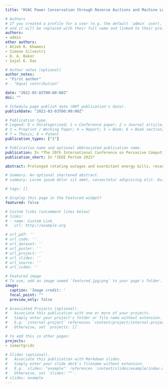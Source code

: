 ```yaml
---
title: "HVAC Power Conservation through Reverse Auctions and Machine Learning"

# Authors
# If you created a profile for a user (e.g. the default `admin` user), write the username (folder name) here 
# and it will be replaced with their full name and linked to their profile.
authors:
- admin
other authors:
- Atieh R. Khamesi
- Simone Silvestri
- D. A. Baker
- Sajal K. Das

# Author notes (optional)
author_notes:
- "First author"
# - "Equal contribution"

date: "2022-03-03T00:00:00Z"
doi: ""

# Schedule page publish date (NOT publication's date).
publishDate: "2022-03-03T00:00:00Z"

# Publication type.
# Legend: 0 = Uncategorized; 1 = Conference paper; 2 = Journal article;
# 3 = Preprint / Working Paper; 4 = Report; 5 = Book; 6 = Book section;
# 7 = Thesis; 8 = Patent
publication_types: ["1"]

# Publication name and optional abbreviated publication name.
publication: In *The 20th International Conference on Pervasive Computing and Communications*
publication_short: In *IEEE PerCom 2022*

abstract: Prolonged rotating outages and exorbitant energy bills, recently experienced in California and Texas, have exposed the limitations and need for modernizing electric power systems. The occurrence of such events is a consequence of peak loads, often due to extreme outside temperatures that simultaneously trigger Heating Ventilation Air Conditioning (HVAC) systems. Leveraging pervasive computing technologies, such as smart meters and smart thermostats, this paper introduces a comprehensive approach to perform residential HVAC power conservation and prevent these catastrophic events. Differently from previous solutions, our approach models realistic user behavior and HVAC dynamics of individual homes. Specifically, we formulate a novel reverse auction-based problem, called POwer Conservation Optimization (POCO). The goal is to perform power conservation by motivating users to temporarily adjust their HVAC thermostat settings in exchange for financial rewards. We prove that POCO ensures truthfulness and individual rationality of the auction mechanism, although it is an NP-hard problem. Therefore, we propose an efficient heuristic, called Greedy Ranking AllocatioN (GRAN), which we prove ensures the same formal properties, while incurring only a polynomial complexity. To predict power savings resulting from an HVAC thermostat adjustments, we propose a novel machine learning-based technique called Power Saving Prediction (PSP). In addition, we conduct an online survey to study the willingness to adopt the proposed system and to model realistic user behavior. Survey results show willingness of adoption above 79% and a highly heterogeneous and non-linear user behavior. We perform extensive experiments using high-fidelity simulator EnergyPlus. Results show that PSP outperforms a state-of-the-art solution obtaining 85% predictions within a 5% error margin. Furthermore, GRAN achieves near-optimal performance, outperforming a recent state-of-the-art approach obtaining results between 58% and 68% closer to the optimum.

# Summary. An optional shortened abstract.
# summary: Lorem ipsum dolor sit amet, consectetur adipiscing elit. Duis posuere tellus ac convallis placerat. Proin tincidunt magna sed ex sollicitudin condimentum.

# tags: []

# Display this page in the Featured widget?
featured: false

# Custom links (uncomment lines below)
# links:
# - name: Custom Link
#   url: http://example.org

# url_pdf: ''
# url_code: ''
# url_dataset: ''
# url_poster: ''
# url_project: ''
# url_slides: ''
# url_source: ''
# url_video: ''

# Featured image
# To use, add an image named `featured.jpg/png` to your page's folder. 
image:
  caption: 'Image credit: '
  focal_point: ""
  preview_only: false

# Associated Projects (optional).
#   Associate this publication with one or more of your projects.
#   Simply enter your project's folder or file name without extension.
#   E.g. `internal-project` references `content/project/internal-project/index.md`.
#   Otherwise, set `projects: []`.

# to add this in other pages:
projects:
- 1smartgrids

# Slides (optional).
#   Associate this publication with Markdown slides.
#   Simply enter your slide deck's filename without extension.
#   E.g. `slides: "example"` references `content/slides/example/index.md`.
#   Otherwise, set `slides: ""`.
# slides: example
---
```


<!-- {{% callout note %}}
Click the *Cite* button above to demo the feature to enable visitors to import publication metadata into their reference management software.
{{% /callout %}}

{{% callout note %}}
Create your slides in Markdown - click the *Slides* button to check out the example.
{{% /callout %}}

Supplementary notes can be added here, including [code, math, and images](https://wowchemy.com/docs/writing-markdown-latex/). -->